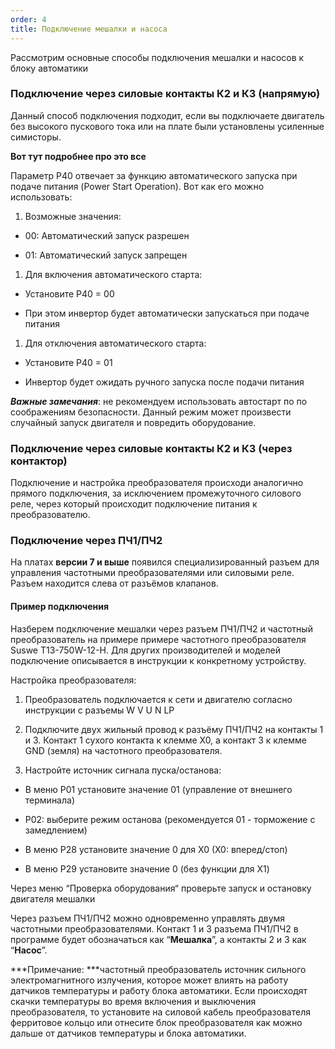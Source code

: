 ```yaml
---
order: 4
title: Подключение мешалки и насоса
---
```


Рассмотрим основные способы подключения мешалки и насосов к блоку автоматики

### Подключение через силовые контакты К2 и К3 (напрямую)

Данный способ подключения подходит, если вы подключаете двигатель без высокого пускового тока или на плате были установлены усиленные симисторы.



**Вот тут подробнее про это все**



Параметр P40 отвечает за функцию автоматического запуска при подаче питания (Power Start Operation). Вот как его можно использовать:

1. Возможные значения:

-  00: Автоматический запуск разрешен

-  01: Автоматический запуск запрещен

1. Для включения автоматического старта:

-  Установите P40 = 00

-  При этом инвертор будет автоматически запускаться при подаче питания

1. Для отключения автоматического старта:

-  Установите P40 = 01

-  Инвертор будет ожидать ручного запуска после подачи питания

***Важные замечания***: не рекомендуем использовать автостарт по по соображениям безопасности. Данный режим может произвести случайный запуск двигателя и повредить оборудование.

### Подключение через силовые контакты К2 и К3 (через контактор)

Подключение и настройка преобразователя происходи аналогично прямого подключения, за исключением промежуточного силового реле, через который происходит подключение питания к преобразователю.

### Подключение через ПЧ1/ПЧ2

На платах **версии 7 и выше** появился специализированный разъем для управления частотными преобразователями или силовыми реле. Разъем находится слева от разъёмов клапанов.

#### Пример подключения

Hазберем подключение мешалки через разъем ПЧ1/ПЧ2 и частотный преобразователь на примере примере частотного преобразователя Suswe T13-750W-12-H. Для других производителей и моделей подключение описывается в инструкции к конкретному устройству.

Настройка преобразователя:

1. Преобразователь подключается к сети и двигателю согласно инструкции с разъемы W V U N LP

2. Подключите двух жильный провод к разъёму ПЧ1/ПЧ2 на контакты 1 и 3. Контакт 1 сухого контакта к клемме X0, а контакт 3 к клемме GND (земля) на частотного преобразователя.

3. Настройте источник сигнала пуска/останова:

-  В меню P01 установите значение 01 (управление от внешнего терминала)

-  P02: выберите режим останова (рекомендуется 01 - торможение с замедлением)

-  В меню P28 установите значение 0 для X0 (X0: вперед/стоп)

-  В меню P29 установите значение 0 (без функции для X1)

Через меню “Проверка оборудования“ проверьте запуск и остановку двигателя мешалки

Через разъем ПЧ1/ПЧ2 можно одновременно управлять двумя частотными преобразователями. Контакт 1 и 3 разъема ПЧ1/ПЧ2 в программе будет обозначаться как “**Мешалка**”, а контакты 2 и 3 как “**Насос**”.

\*\*\*Примечание: \*\*\*частотный преобразователь источник сильного электромагнитного излучения, которое может влиять на работу датчиков температуры и работу блока автоматики. Если происходят скачки температуры во время включения и выключения преобразователя, то установите на силовой кабель преобразователя ферритовое кольцо или отнесите блок преобразователя как можно дальше от датчиков температуры и блока автоматики.